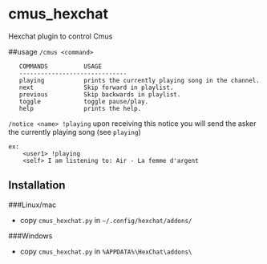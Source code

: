 cmus_hexchat
============

Hexchat plugin to control Cmus

##usage
  ``/cmus <command>``
``` 
   COMMANDS          USAGE
   ------------------------------
   playing           prints the currently playing song in the channel.
   next              Skip forward in playlist.
   previous          Skip backwards in playlist.
   toggle            toggle pause/play.
   help              prints the help.
```
``/notice <name> !playing`` upon receiving this notice you will send the asker the currently playing song (see ``playing``)

```
ex:
    <user1> !playing
    <self> I am listening to: Air - La femme d'argent
```




## Installation

###Linux/mac
- copy ``cmus_hexchat.py`` in ``~/.config/hexchat/addons/``

###Windows
- copy ``cmus_hexchat.py`` in ``%APPDATA%\HexChat\addons\``
